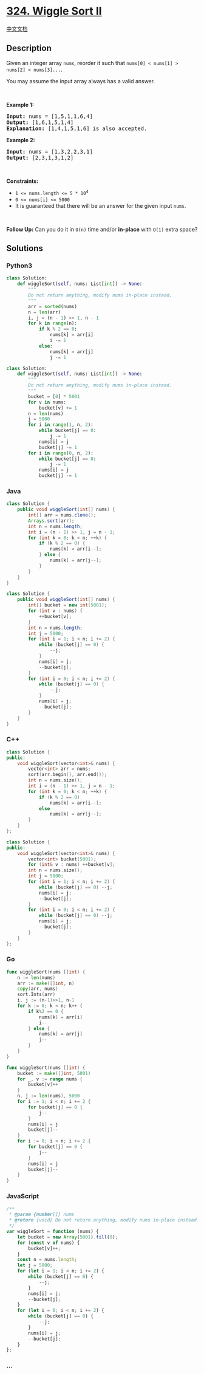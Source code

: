 # [324. Wiggle Sort II](https://leetcode.com/problems/wiggle-sort-ii)

[中文文档](/solution/0300-0399/0324.Wiggle%20Sort%20II/README.md)

## Description

<p>Given an integer array <code>nums</code>, reorder it such that <code>nums[0] &lt; nums[1] &gt; nums[2] &lt; nums[3]...</code>.</p>

<p>You may assume the input array always has a valid answer.</p>

<p>&nbsp;</p>
<p><strong class="example">Example 1:</strong></p>

<pre>
<strong>Input:</strong> nums = [1,5,1,1,6,4]
<strong>Output:</strong> [1,6,1,5,1,4]
<strong>Explanation:</strong> [1,4,1,5,1,6] is also accepted.
</pre>

<p><strong class="example">Example 2:</strong></p>

<pre>
<strong>Input:</strong> nums = [1,3,2,2,3,1]
<strong>Output:</strong> [2,3,1,3,1,2]
</pre>

<p>&nbsp;</p>
<p><strong>Constraints:</strong></p>

<ul>
	<li><code>1 &lt;= nums.length &lt;= 5 * 10<sup>4</sup></code></li>
	<li><code>0 &lt;= nums[i] &lt;= 5000</code></li>
	<li>It is guaranteed that there will be an answer for the given input <code>nums</code>.</li>
</ul>

<p>&nbsp;</p>
<strong>Follow Up:</strong> Can you do it in <code>O(n)</code> time and/or <strong>in-place</strong> with <code>O(1)</code> extra space?

## Solutions

<!-- tabs:start -->

### **Python3**

```python
class Solution:
    def wiggleSort(self, nums: List[int]) -> None:
        """
        Do not return anything, modify nums in-place instead.
        """
        arr = sorted(nums)
        n = len(arr)
        i, j = (n - 1) >> 1, n - 1
        for k in range(n):
            if k % 2 == 0:
                nums[k] = arr[i]
                i -= 1
            else:
                nums[k] = arr[j]
                j -= 1
```

```python
class Solution:
    def wiggleSort(self, nums: List[int]) -> None:
        """
        Do not return anything, modify nums in-place instead.
        """
        bucket = [0] * 5001
        for v in nums:
            bucket[v] += 1
        n = len(nums)
        j = 5000
        for i in range(1, n, 2):
            while bucket[j] == 0:
                j -= 1
            nums[i] = j
            bucket[j] -= 1
        for i in range(0, n, 2):
            while bucket[j] == 0:
                j -= 1
            nums[i] = j
            bucket[j] -= 1
```

### **Java**

```java
class Solution {
    public void wiggleSort(int[] nums) {
        int[] arr = nums.clone();
        Arrays.sort(arr);
        int n = nums.length;
        int i = (n - 1) >> 1, j = n - 1;
        for (int k = 0; k < n; ++k) {
            if (k % 2 == 0) {
                nums[k] = arr[i--];
            } else {
                nums[k] = arr[j--];
            }
        }
    }
}
```

```java
class Solution {
    public void wiggleSort(int[] nums) {
        int[] bucket = new int[5001];
        for (int v : nums) {
            ++bucket[v];
        }
        int n = nums.length;
        int j = 5000;
        for (int i = 1; i < n; i += 2) {
            while (bucket[j] == 0) {
                --j;
            }
            nums[i] = j;
            --bucket[j];
        }
        for (int i = 0; i < n; i += 2) {
            while (bucket[j] == 0) {
                --j;
            }
            nums[i] = j;
            --bucket[j];
        }
    }
}
```

### **C++**

```cpp
class Solution {
public:
    void wiggleSort(vector<int>& nums) {
        vector<int> arr = nums;
        sort(arr.begin(), arr.end());
        int n = nums.size();
        int i = (n - 1) >> 1, j = n - 1;
        for (int k = 0; k < n; ++k) {
            if (k % 2 == 0)
                nums[k] = arr[i--];
            else
                nums[k] = arr[j--];
        }
    }
};
```

```cpp
class Solution {
public:
    void wiggleSort(vector<int>& nums) {
        vector<int> bucket(5001);
        for (int& v : nums) ++bucket[v];
        int n = nums.size();
        int j = 5000;
        for (int i = 1; i < n; i += 2) {
            while (bucket[j] == 0) --j;
            nums[i] = j;
            --bucket[j];
        }
        for (int i = 0; i < n; i += 2) {
            while (bucket[j] == 0) --j;
            nums[i] = j;
            --bucket[j];
        }
    }
};
```

### **Go**

```go
func wiggleSort(nums []int) {
	n := len(nums)
	arr := make([]int, n)
	copy(arr, nums)
	sort.Ints(arr)
	i, j := (n-1)>>1, n-1
	for k := 0; k < n; k++ {
		if k%2 == 0 {
			nums[k] = arr[i]
			i--
		} else {
			nums[k] = arr[j]
			j--
		}
	}
}
```

```go
func wiggleSort(nums []int) {
	bucket := make([]int, 5001)
	for _, v := range nums {
		bucket[v]++
	}
	n, j := len(nums), 5000
	for i := 1; i < n; i += 2 {
		for bucket[j] == 0 {
			j--
		}
		nums[i] = j
		bucket[j]--
	}
	for i := 0; i < n; i += 2 {
		for bucket[j] == 0 {
			j--
		}
		nums[i] = j
		bucket[j]--
	}
}
```

### **JavaScript**

```js
/**
 * @param {number[]} nums
 * @return {void} Do not return anything, modify nums in-place instead.
 */
var wiggleSort = function (nums) {
    let bucket = new Array(5001).fill(0);
    for (const v of nums) {
        bucket[v]++;
    }
    const n = nums.length;
    let j = 5000;
    for (let i = 1; i < n; i += 2) {
        while (bucket[j] == 0) {
            --j;
        }
        nums[i] = j;
        --bucket[j];
    }
    for (let i = 0; i < n; i += 2) {
        while (bucket[j] == 0) {
            --j;
        }
        nums[i] = j;
        --bucket[j];
    }
};
```

### **...**

```

```

<!-- tabs:end -->
